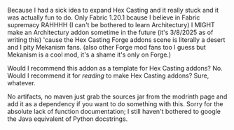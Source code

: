 Because I had a sick idea to expand Hex Casting and it really stuck and it was actually fun to do.
Only Fabric 1.20.1 bcause I believe in Fabric supremacy RAHHHH (I can't be bothered to learn Architectury)
I MIGHT make an Architectury addon sometime in the future (it's 3/8/2025 as of writing this) 'cause the Hex Casting Forge addons scene is literally a desert and I pity Mekanism fans. (also other Forge mod fans too I guess but Mekanism is a cool mod, it's a shame it's only on Forge.)

Would I recommend this addon as a template for Hex Casting addons? No.
Would I recommend it for *reading* to make Hex Casting addons? Sure, whatever.

No artifacts, no maven just grab the sources jar from the modrinth page and add it as a dependency if you want to do something with this. Sorry for the absolute lack of function documentation; I still haven't bothered to google the Java equivalent of Python docstrings.
